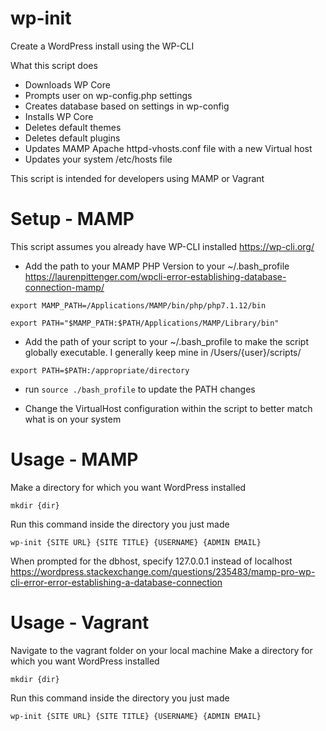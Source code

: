 # wp-init
Create a WordPress install using the WP-CLI

What this script does
- Downloads WP Core
- Prompts user on wp-config.php settings
- Creates database based on settings in wp-config
- Installs WP Core
- Deletes default themes
- Deletes default plugins
- Updates MAMP Apache httpd-vhosts.conf file with a new Virtual host
- Updates your system /etc/hosts file

This script is intended for developers using MAMP or Vagrant

# Setup - MAMP

This script assumes you already have WP-CLI installed
https://wp-cli.org/

 - Add the path to your MAMP PHP Version to your ~/.bash_profile
https://laurenpittenger.com/wpcli-error-establishing-database-connection-mamp/

`export MAMP_PATH=/Applications/MAMP/bin/php/php7.1.12/bin`

`export PATH="$MAMP_PATH:$PATH/Applications/MAMP/Library/bin"`

 - Add the path of your script to your ~/.bash_profile to make the script globally executable. I generally keep mine in /Users/{user}/scripts/

`export PATH=$PATH:/appropriate/directory`

- run `source ./bash_profile` to update the PATH changes

- Change the VirtualHost configuration within the script to better match what is on your system

# Usage - MAMP

Make a directory for which you want WordPress installed

`mkdir {dir}`

Run this command inside the directory you just made

`wp-init {SITE URL} {SITE TITLE} {USERNAME} {ADMIN EMAIL}`

When prompted for the dbhost, specify 127.0.0.1 instead of localhost
https://wordpress.stackexchange.com/questions/235483/mamp-pro-wp-cli-error-error-establishing-a-database-connection

# Usage - Vagrant

Navigate to the vagrant folder on your local machine
Make a directory for which you want WordPress installed

`mkdir {dir}`

Run this command inside the directory you just made

`wp-init {SITE URL} {SITE TITLE} {USERNAME} {ADMIN EMAIL}`
